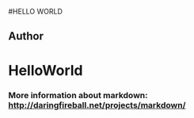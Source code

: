 
#HELLO WORLD

## Author

# HelloWorld

### More information about markdown: http://daringfireball.net/projects/markdown/
